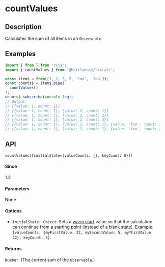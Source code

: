 # countValues

## Description

Calculates the sum of all items in an `Observable`.

## Examples

```javascript
import { from } from 'rxjs';
import { countValues } from '@bottlenose/rxstats';

const item$ = from([1, 2, 2, 2, 'foo', 'foo']);
const counts$ = item$.pipe(
  countValues()
);
counts$.subscribe(console.log);
// Output:
// [{value: 1, count: 1}]
// [{value: 1, count: 1}, {value: 2, count: 1}]
// [{value: 1, count: 1}, {value: 2, count: 2}]
// [{value: 1, count: 1}, {value: 2, count: 3}]
// [{value: 1, count: 1}, {value: 2, count: 1}, {value: 'foo', count: 1}]
// [{value: 1, count: 1}, {value: 2, count: 1}, {value: 'foo', count: 2}]
```

## API
```
countValues([initialState={valueCounts: {}, keyCount: 0}])
```

#### Since
1.2

#### Parameters
None

#### Options
- `initialState: Object`: Sets a [warm start](https://app.gitbook.com/@brianbuccaneer/s/rxjs-stats/guides/warmstarts) value so that the calculation can continue from a starting point (instead of a blank state).  Example: `{valueCounts: {myFirstValue: 32, mySecondValue: 5, myThirdValue: 42}, keyCount: 3}`.

#### Returns
`Number`. (The current sum of the `Observable`.)

